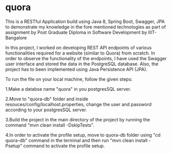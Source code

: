 # quora

This is a RESTful Application build using Java 8, Spring Boot, Swagger, JPA to demonstrate my knowledge in the fore mentioned technologies as part of assignment by Post Graduate Diploma in Software Development by IIIT-Bangalore

In this project, I worked on developing REST API endpoints of various functionalities required for a website (similar to Quora) from scratch. In order to observe the functionality of the endpoints, I have used the Swagger user interface and stored the data in the PostgreSQL database. Also, the project has to been implemented using Java Persistence API (JPA).

To run the file on your local machine, follow the given steps:

1.Make a databse name "quora" in you postgresSQL server.

2.Move to "quora-db" folder and inside resouces/config/localhost.properties, change the user and password according to your postgresSQL server.

3.Build the project in the main directory of the project by running the command "mvn clean install -DskipTests".

4.In order to activate the profile setup, move to quora-db folder using "cd quora-db" command in the terminal and then run "mvn clean install -Psetup" command to activate the profile setup.
